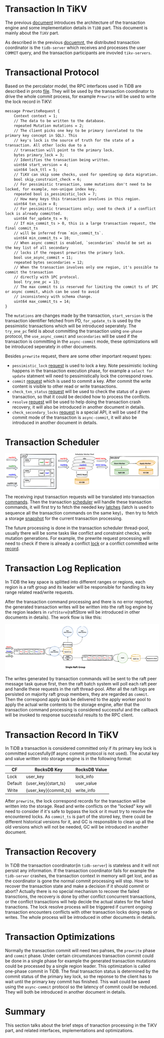 # Transaction In TiKV

The previous [document](./transaction.md) introduces the architecture of the transaction engine and some implementation details in `TiDB` part. This document is mainly about the `TiKV` part.

As described in the previous [docuemnt](./transaction.md), the distributed transaction coordinator is the `tidb-server` which receives and processes the user `COMMIT` query, and the transaction participants are invovled `tikv-servers`.

# Transactional Protocol

Based on the percolator model, the RPC interfaces used in TiDB are described in proto [file](https://github.com/pingcap/kvproto/blob/0f5764a128ad77ccf0a5b0ce0d6e2bfa50a108ce/proto/kvrpcpb.proto#L77). They will be used by the transaction coordinator to drive the whole commit process, for example `Prewrite` will be used to write the lock record in TiKV:
```
message PrewriteRequest {
    Context context = 1;
    // The data to be written to the database.
    repeated Mutation mutations = 2;
    // The client picks one key to be primary (unrelated to the primary key concept in SQL). This
    // key's lock is the source of truth for the state of a transaction. All other locks due to a
    // transaction will point to the primary lock.
    bytes primary_lock = 3;
    // Identifies the transaction being written.
    uint64 start_version = 4;
    uint64 lock_ttl = 5;
    // TiKV can skip some checks, used for speeding up data migration.
    bool skip_constraint_check = 6;
    // For pessimistic transaction, some mutations don't need to be locked, for example, non-unique index key.
    repeated bool is_pessimistic_lock = 7;
    // How many keys this transaction involves in this region.
    uint64 txn_size = 8;
    // For pessimistic transactions only; used to check if a conflict lock is already committed.
    uint64 for_update_ts = 9;
    // If min_commit_ts > 0, this is a large transaction request, the final commit_ts
    // will be inferred from `min_commit_ts`.
    uint64 min_commit_ts = 10;
    // When async commit is enabled, `secondaries` should be set as the key list of all secondary
    // locks if the request prewrites the primary lock.
    bool use_async_commit = 11;
    repeated bytes secondaries = 12;
    // When the transaction involves only one region, it's possible to commit the transaction
    // directly with 1PC protocol.
    bool try_one_pc = 13;
    // The max commit ts is reserved for limiting the commit ts of 1PC or async commit, which can be used to avoid
    // inconsistency with schema change.
    uint64 max_commit_ts = 14;
}
```

The `mutations` are changes made by the transaction, `start_version` is the transaction identifier fetched from PD, `for_update_ts` is used by the pessimistic transactions which will be introduced seperately. The `try_one_pc` field is about committing the transaction using `one-phase` protocol, the `use_async_commit` and `secondaries` will be used if the transaction is committing in the `async-commit` mode, these optimizations will be introduced seperately in other documents.

Besides `prewrite` request, there are some other important request types:
- `pessimistic_lock` [request](https://github.com/pingcap/kvproto/blob/0f5764a128ad77ccf0a5b0ce0d6e2bfa50a108ce/proto/kvrpcpb.proto#L125) is used to lock a key. Note pessimistic locking happens in the transaction execution phase, for example a `select for update` statment will need to pessimistically lock the correspond rows.
- `commit` [request](https://github.com/pingcap/kvproto/blob/0f5764a128ad77ccf0a5b0ce0d6e2bfa50a108ce/proto/kvrpcpb.proto#L268) which is used to commit a key. After commit the write content is visible to other read or write transactions.
- `check_txn_status` [request](https://github.com/pingcap/kvproto/blob/master/proto/kvrpcpb.proto#L206) will be used to check the status of a given transaction, so that it could be decided how to process the conflicts.
- `resolve` [request](https://github.com/pingcap/kvproto/blob/0f5764a128ad77ccf0a5b0ce0d6e2bfa50a108ce/proto/kvrpcpb.proto#L374) will be used to help doing the transaction crash recovery, it will also be introduced in another document in details.
- `check_secondary_locks` [request](https://github.com/pingcap/kvproto/blob/master/proto/kvrpcpb.proto#L247) is a special API, it will be used if the commit mode of the transaction is `async-commit`, it will also be introduced in another document in details.

# Transaction Scheduler

![transaction-scheduler](../img/transaction_scheduler.png)

The receiving input transaction requests will be translated into transaction [commands](https://github.com/tikv/tikv/blob/6be3893f7f787b04bf34d99d1369092404ab5cfc/src/storage/txn/commands/mod.rs#L114). Then the transaction [scheduler](https://github.com/tikv/tikv/blob/6be3893f7f787b04bf34d99d1369092404ab5cfc/src/storage/txn/scheduler.rs#L286) will handle these transaction commands, it will first try to fetch the needed key [latches](https://github.com/tikv/tikv/blob/6be3893f7f787b04bf34d99d1369092404ab5cfc/src/storage/txn/latch.rs#L22) (latch is used to sequence all the transaction commands on the same key)，then try to fetch a storage [snapshot](https://github.com/tikv/tikv/blob/6be3893f7f787b04bf34d99d1369092404ab5cfc/components/tikv_kv/src/lib.rs#L191) for the current transaction processing.

The future processing is done in the transaction scheduler thread-pool, usually there will be some tasks like conflict and constraint checks, write mutation generations. For example, the prewrite request processing will need to check if there is already a conflict [lock](https://github.com/tikv/tikv/blob/6be3893f7f787b04bf34d99d1369092404ab5cfc/src/storage/txn/actions/prewrite.rs#L45) or a conflict committed write [record](https://github.com/tikv/tikv/blob/6be3893f7f787b04bf34d99d1369092404ab5cfc/src/storage/txn/actions/prewrite.rs#L59).

# Transaction Log Replication

In TiDB the key space is splitted into different ranges or regions, each region is a raft group and its leader will be responsible for handling its key range related read/write requests. 

After the transaction command processing and there is no error reported, the generated transaction writes will be written into the raft log engine by the region leaders in `raftStore`(raftStore will be introduced in other documents in details). The work flow is like this:

![raftStore](../img/raftStore.png)

The writes generated by transaction commands will be sent to the raft peer message task queue first, then the raft batch system will poll each raft peer and handle these requests in the raft thread-pool. After all the raft logs are persisted on majority raft group members, they are regarded as `commit`. Then the correspond apply task be delivered to the apply worker pool to apply the actual write contents to the storage engine, after that the transaction command processing is considered successful and the callback will be invoked to response successful results to the RPC client.


# Transaction Record In TiKV

In TiDB a transaction is considered committed only if its primary key lock is committed succesfully(If async commit protocol is not used). The acutal key and value written into storage engine is in the following format:


| CF	| RocksDB Key |	RocksDB Value |
| ---   | --- | --- |
|Lock	 |user_key	 | lock_info |
|Default |{user_key}{start_ts}	| user_value |
|Write	 |{user_key}{commit_ts}	| write_info |

After `prewrite`, the lock correspond records for the transaction will be written into the storage. Read and write conflicts on the "locked" key will need to consider if it's safe to bypass the lock or it must try to resolve the encountered locks. As `commit_ts` is part of the stored key, there could be different historical versions for it, and GC is responsible to clean up all the old versions which will not be needed, GC will be introduced in another document.

# Transaction Recovery

In TiDB the transaction coordinator(in `tidb-server`) is stateless and it will not persist any information. If the transaction coordinator fails for example the `tidb-server` crashes, the transaction context in memory will get lost, and as the coordinator is gone the normal commit processing will stop. How to recover the transaction state and make a decision if it should commit or abort? Actually there is no special mechanism to recover the failed transctions, the recovery is done by other conflict concurrent transactions, or the conflict transactions will help decide the actual states for the failed tranactions. The lock resolve process will be triggered if current ongoing transaction encounters conflicts with other transaction locks doing reads or writes. The whole process will be introduced in other documents in details.

# Transaction Optimizations

Normally the transaction commit will need two pahses, the `prewrite` phase and `commit` phase. Under certain circumstances transaction commit could be done in a single phase for example the generated transaction mutations could be processed by a single region leader. This optimization is called one-phase commit in TiDB. The final transaction status is determined by the commit status of the primary key lock, so the reponse to the client has to wait until the primary key commit has finished. This wait could be saved using the `async-commit` protocol so the latency of commit could be reduced. They will both be introduced in another document in details.

# Summary

This section talks about the brief steps of tranaction processing in the TiKV part, and related interfaces, implementations and optimizations.
